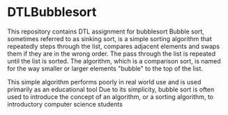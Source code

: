 # DTLBubblesort
This repository contains DTL assignment for bubblesort
Bubble sort, sometimes referred to as sinking sort, is a simple sorting algorithm that repeatedly steps through the list, compares adjacent elements and swaps them if they are in the wrong order. The pass through the list is repeated until the list is sorted. The algorithm, which is a comparison sort, is named for the way smaller or larger elements "bubble" to the top of the list.

This simple algorithm performs poorly in real world use and is used primarily as an educational tool
Due to its simplicity, bubble sort is often used to introduce the concept of an algorithm, or a sorting algorithm, to introductory computer science students
